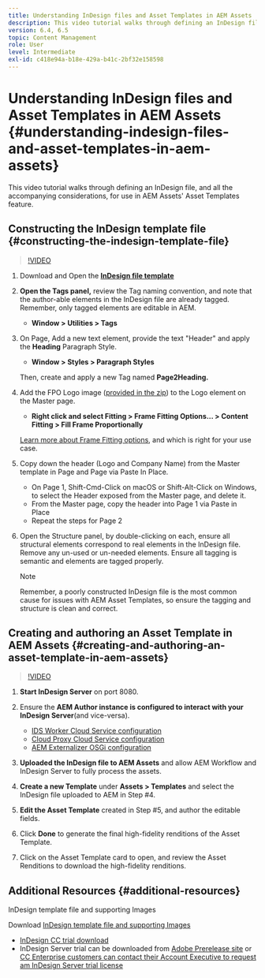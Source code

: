 ```yaml
---
title: Understanding InDesign files and Asset Templates in AEM Assets
description: This video tutorial walks through defining an InDesign file, and all the accompanying considerations, for use in AEM Assets' Asset Templates feature.
version: 6.4, 6.5
topic: Content Management
role: User
level: Intermediate
exl-id: c418e94a-b18e-429a-b41c-2bf32e158598
---
```

# Understanding InDesign files and Asset Templates in AEM Assets {#understanding-indesign-files-and-asset-templates-in-aem-assets}

This video tutorial walks through defining an InDesign file, and all the accompanying considerations, for use in AEM Assets' Asset Templates feature.

## Constructing the InDesign template file {#constructing-the-indesign-template-file}

>[!VIDEO](https://video.tv.adobe.com/v/19293/?quality=9&learn=on)

1. Download and Open the [**InDesign file template**](assets/asset-templates-tutorial-video--supporting-files.zip)
2. **Open the Tags panel,** review the Tag naming convention, and note that the author-able elements in the InDesign file are already tagged. Remember, only tagged elements are editable in AEM.

    * **Window &gt; Utilities &gt; Tags**

3. On Page, Add a new text element, provide the text "Header" and apply the **Heading** Paragraph Style.

    * **Window &gt; Styles &gt; Paragraph Styles**

   Then, create and apply a new Tag named **Page2Heading.**

4. Add the FPO Logo image ([provided in the zip](assets/asset-templates-tutorial-video--supporting-files.zip)) to the Logo element on the Master page.

    * **Right click **and select** Fitting &gt; Frame Fitting Options... &gt; Content Fitting &gt; Fill Frame Proportionally**

   [Learn more about Frame Fitting options](https://helpx.adobe.com/indesign/using/frames-objects.html#fitting_objects_to_frames), and which is right for your use case.

5. Copy down the header (Logo and Company Name) from the Master template in Page and Page via Paste In Place.

    * On Page 1, Shift-Cmd-Click on macOS or Shift-Alt-Click on Windows, to select the Header exposed from the Master page, and delete it.
    * From the Master page, copy the header into Page 1 via Paste in Place
    * Repeat the steps for Page 2

6. Open the Structure panel, by double-clicking on each, ensure all structural elements correspond to real elements in the InDesign file. Remove any un-used or un-needed elements. Ensure all tagging is semantic and elements are tagged properly.

   >[!NOTE]
   >
   >Remember, a poorly constructed InDesign file is the most common cause for issues with AEM Asset Templates, so ensure the tagging and structure is clean and correct.

## Creating and authoring an Asset Template in AEM Assets {#creating-and-authoring-an-asset-template-in-aem-assets}

>[!VIDEO](https://video.tv.adobe.com/v/19294/?quality=9&learn=on)

1. **Start InDesign Server** on port 8080.
2. Ensure the **AEM Author instance is configured to interact with your InDesign Server**(and vice-versa).

    * [IDS Worker Cloud Service configuration](http://localhost:4502/etc/cloudservices/proxy/ids.html)
    * [Cloud Proxy Cloud Service configuration](http://localhost:4502/etc/cloudservices/proxy.html)
    * [AEM Externalizer OSGi configuration](http://localhost:4502/system/console/configMgr)

3. **Uploaded the InDesign file to AEM Assets** and allow AEM Workflow and InDesign Server to fully process the assets.
4. **Create a new Template** under **Assets &gt; Templates** and select the InDesign file uploaded to AEM in Step #4.  
5. **Edit the Asset Template** created in Step #5, and author the editable fields.
6. Click **Done** to generate the final high-fidelity renditions of the Asset Template.
7. Click on the Asset Template card to open, and review the Asset Renditions to download the high-fidelity renditions.

## Additional Resources {#additional-resources}

InDesign template file and supporting Images

Download [InDesign template file and supporting Images](assets/asset-templates-tutorial-video--supporting-files-1.zip)

* [InDesign CC trial download](https://creative.adobe.com/products/download/indesign)
* InDesign Server trial can be downloaded from [Adobe Prerelease site](https://www.adobeprerelease.com/) or [CC Enterprise customers can contact their Account Executive to request am InDesign Server trial license](https://www.adobe.com/products/indesignserver/faq.html)
